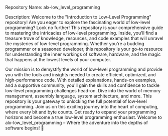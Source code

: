 
Repository Name: alx-low_level_programming

Description:
Welcome to the "Introduction to Low-Level Programming" repository!
Are you eager to explore the fascinating world of low-level programming? Look no further! This repository is your comprehensive guide to mastering the intricacies of low-level programming.
Inside, you'll find a treasure trove of knowledge, resources, and code examples that will unravel the mysteries of low-level programming. Whether you're a budding programmer or a seasoned developer, this repository is your go-to resource for understanding the inner workings of software, hardware, and the magic that happens at the lowest levels of your computer.

Our mission is to demystify the world of low-level programming and provide you with the tools and insights needed to create efficient, optimized, and high-performance code. With detailed explanations, hands-on examples, and a supportive community, you'll gain the skills and confidence to tackle low-level programming challenges head-on.
Dive into the world of memory management, assembly language, system architecture, and more. This repository is your gateway to unlocking the full potential of low-level programming.
Join us on this exciting journey into the heart of computing, where every bit and byte counts. Get ready to expand your programming horizons and become a true low-level programming enthusiast.
Welcome to alx-low_level_programming – Where the adventure into the depths of software begins! 🚀

